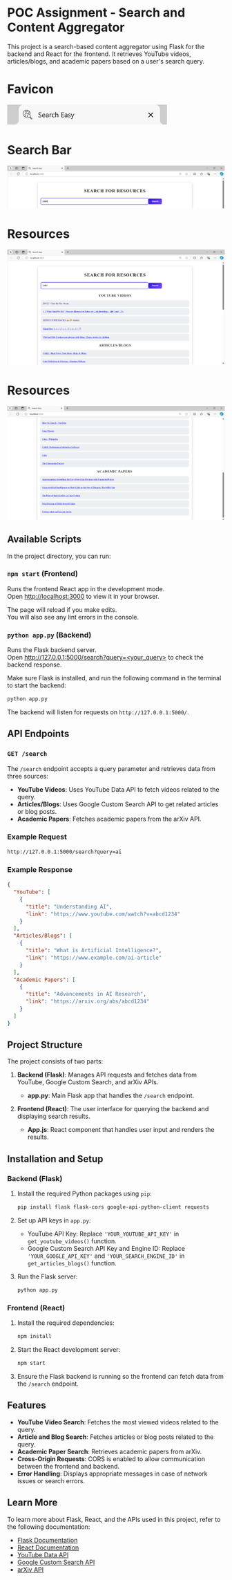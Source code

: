 # POC Assignment - Search and Content Aggregator

This project is a search-based content aggregator using Flask for the backend and React for the frontend. It retrieves YouTube videos, articles/blogs, and academic papers based on a user's search query.

# Favicon
![Output Image](https://github.com/Chetanahazare/SearchEasy/blob/main/public/images/Screenshot%202024-09-27%20134314.png?raw=true )

# Search Bar

![Output Image](https://github.com/Chetanahazare/SearchEasy/blob/main/public/images/Screenshot%202024-09-27%20134300.png?raw=true)

# Resources
![Output Image](https://github.com/Chetanahazare/SearchEasy/blob/main/public/images/Screenshot%202024-09-27%20134211.png?raw=true)

# Resources

![Output Image](https://github.com/Chetanahazare/SearchEasy/blob/main/public/images/Screenshot%202024-09-27%20134243.png?raw=true)


## Available Scripts

In the project directory, you can run:

### `npm start` (Frontend)

Runs the frontend React app in the development mode.  
Open [http://localhost:3000](http://localhost:3000) to view it in your browser.  

The page will reload if you make edits.  
You will also see any lint errors in the console.

### `python app.py` (Backend)

Runs the Flask backend server.  
Open [http://127.0.0.1:5000/search?query=<your_query>](http://127.0.0.1:5000/search?query=example) to check the backend response.

Make sure Flask is installed, and run the following command in the terminal to start the backend:

```bash
python app.py
```

The backend will listen for requests on `http://127.0.0.1:5000/`.

## API Endpoints

### `GET /search`

The `/search` endpoint accepts a query parameter and retrieves data from three sources:
- **YouTube Videos**: Uses YouTube Data API to fetch videos related to the query.
- **Articles/Blogs**: Uses Google Custom Search API to get related articles or blog posts.
- **Academic Papers**: Fetches academic papers from the arXiv API.

### Example Request

```bash
http://127.0.0.1:5000/search?query=ai
```

### Example Response

```json
{
  "YouTube": [
    {
      "title": "Understanding AI",
      "link": "https://www.youtube.com/watch?v=abcd1234"
    }
  ],
  "Articles/Blogs": [
    {
      "title": "What is Artificial Intelligence?",
      "link": "https://www.example.com/ai-article"
    }
  ],
  "Academic Papers": [
    {
      "title": "Advancements in AI Research",
      "link": "https://arxiv.org/abs/abcd1234"
    }
  ]
}
```

## Project Structure

The project consists of two parts:

1. **Backend (Flask)**: Manages API requests and fetches data from YouTube, Google Custom Search, and arXiv APIs.
   - **app.py**: Main Flask app that handles the `/search` endpoint.

2. **Frontend (React)**: The user interface for querying the backend and displaying search results.
   - **App.js**: React component that handles user input and renders the results.

## Installation and Setup

### Backend (Flask)

1. Install the required Python packages using `pip`:
   
   ```bash
   pip install flask flask-cors google-api-python-client requests
   ```

2. Set up API keys in `app.py`:
   - YouTube API Key: Replace `'YOUR_YOUTUBE_API_KEY'` in `get_youtube_videos()` function.
   - Google Custom Search API Key and Engine ID: Replace `'YOUR_GOOGLE_API_KEY'` and `'YOUR_SEARCH_ENGINE_ID'` in `get_articles_blogs()` function.

3. Run the Flask server:

   ```bash
   python app.py
   ```

### Frontend (React)

1. Install the required dependencies:

   ```bash
   npm install
   ```

2. Start the React development server:

   ```bash
   npm start
   ```

3. Ensure the Flask backend is running so the frontend can fetch data from the `/search` endpoint.

## Features

- **YouTube Video Search**: Fetches the most viewed videos related to the query.
- **Article and Blog Search**: Fetches articles or blog posts related to the query.
- **Academic Paper Search**: Retrieves academic papers from arXiv.
- **Cross-Origin Requests**: CORS is enabled to allow communication between the frontend and backend.
- **Error Handling**: Displays appropriate messages in case of network issues or search errors.

## Learn More

To learn more about Flask, React, and the APIs used in this project, refer to the following documentation:

- [Flask Documentation](https://flask.palletsprojects.com/en/latest/)
- [React Documentation](https://reactjs.org/)
- [YouTube Data API](https://developers.google.com/youtube/v3)
- [Google Custom Search API](https://developers.google.com/custom-search/v1/overview)
- [arXiv API](https://arxiv.org/help/api)
